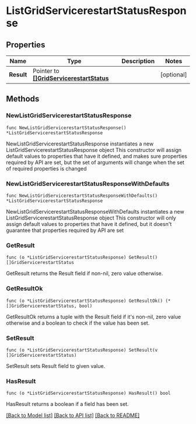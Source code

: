 # ListGridServicerestartStatusResponse

## Properties

Name | Type | Description | Notes
------------ | ------------- | ------------- | -------------
**Result** | Pointer to [**[]GridServicerestartStatus**](GridServicerestartStatus.md) |  | [optional] 

## Methods

### NewListGridServicerestartStatusResponse

`func NewListGridServicerestartStatusResponse() *ListGridServicerestartStatusResponse`

NewListGridServicerestartStatusResponse instantiates a new ListGridServicerestartStatusResponse object
This constructor will assign default values to properties that have it defined,
and makes sure properties required by API are set, but the set of arguments
will change when the set of required properties is changed

### NewListGridServicerestartStatusResponseWithDefaults

`func NewListGridServicerestartStatusResponseWithDefaults() *ListGridServicerestartStatusResponse`

NewListGridServicerestartStatusResponseWithDefaults instantiates a new ListGridServicerestartStatusResponse object
This constructor will only assign default values to properties that have it defined,
but it doesn't guarantee that properties required by API are set

### GetResult

`func (o *ListGridServicerestartStatusResponse) GetResult() []GridServicerestartStatus`

GetResult returns the Result field if non-nil, zero value otherwise.

### GetResultOk

`func (o *ListGridServicerestartStatusResponse) GetResultOk() (*[]GridServicerestartStatus, bool)`

GetResultOk returns a tuple with the Result field if it's non-nil, zero value otherwise
and a boolean to check if the value has been set.

### SetResult

`func (o *ListGridServicerestartStatusResponse) SetResult(v []GridServicerestartStatus)`

SetResult sets Result field to given value.

### HasResult

`func (o *ListGridServicerestartStatusResponse) HasResult() bool`

HasResult returns a boolean if a field has been set.


[[Back to Model list]](../README.md#documentation-for-models) [[Back to API list]](../README.md#documentation-for-api-endpoints) [[Back to README]](../README.md)


